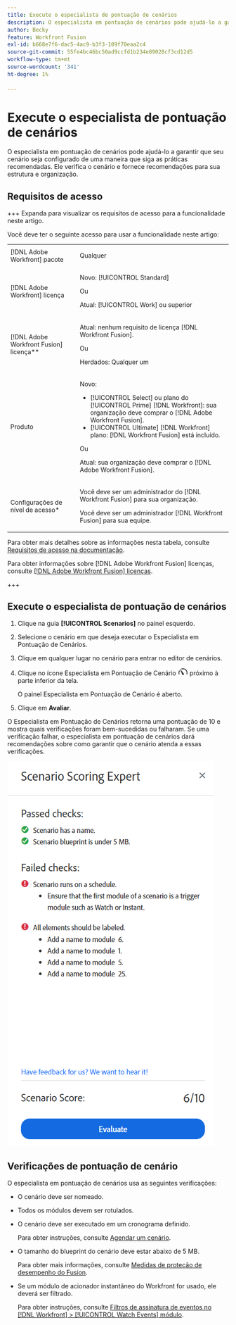 ```yaml
---
title: Execute o especialista de pontuação de cenários
description: O especialista em pontuação de cenários pode ajudá-lo a garantir que seu cenário seja configurado de uma maneira que siga as práticas recomendadas. Ele verifica o cenário e fornece recomendações para sua estrutura e organização.
author: Becky
feature: Workfront Fusion
exl-id: b668e7f6-dac5-4ac9-b3f3-109f70eaa2c4
source-git-commit: 55fe4bc46bc50ad9ccfd1b234e89028cf3cd12d5
workflow-type: tm+mt
source-wordcount: '341'
ht-degree: 1%

---
```


# Execute o especialista de pontuação de cenários

O especialista em pontuação de cenários pode ajudá-lo a garantir que seu cenário seja configurado de uma maneira que siga as práticas recomendadas. Ele verifica o cenário e fornece recomendações para sua estrutura e organização.

## Requisitos de acesso

+++ Expanda para visualizar os requisitos de acesso para a funcionalidade neste artigo.

Você deve ter o seguinte acesso para usar a funcionalidade neste artigo:

<table style="table-layout:auto">
 <col> 
 <col> 
 <tbody> 
  <tr> 
   <td role="rowheader">[!DNL Adobe Workfront] pacote</td> 
   <td> <p>Qualquer</p> </td> 
  </tr> 
  <tr data-mc-conditions=""> 
   <td role="rowheader">[!DNL Adobe Workfront] licença</td> 
   <td> <p>Novo: [!UICONTROL Standard]</p><p>Ou</p><p>Atual: [!UICONTROL Work] ou superior</p> </td> 
  </tr> 
  <tr> 
   <td role="rowheader">[!DNL Adobe Workfront Fusion] licença**</td> 
   <td>
   <p>Atual: nenhum requisito de licença [!DNL Workfront Fusion].</p>
   <p>Ou</p>
   <p>Herdados: Qualquer um </p>
   </td> 
  </tr> 
  <tr> 
   <td role="rowheader">Produto</td> 
   <td>
   <p>Novo:</p> <ul><li>[!UICONTROL Select] ou plano do [!UICONTROL Prime] [!DNL Workfront]: sua organização deve comprar o [!DNL Adobe Workfront Fusion].</li><li>[!UICONTROL Ultimate] [!DNL Workfront] plano: [!DNL Workfront Fusion] está incluído.</li></ul>
   <p>Ou</p>
   <p>Atual: sua organização deve comprar o [!DNL Adobe Workfront Fusion].</p>
   </td> 
  </tr>
  <tr data-mc-conditions=""> 
   <td role="rowheader">Configurações de nível de acesso*</td> 
   <td> 
     <p>Você deve ser um administrador do [!DNL Workfront Fusion] para sua organização.</p>
     <p>Você deve ser um administrador [!DNL Workfront Fusion] para sua equipe.</p>
   </td> 
  </tr> 
   </td> 
  </tr> 
 </tbody> 
</table>

Para obter mais detalhes sobre as informações nesta tabela, consulte [Requisitos de acesso na documentação](/help/workfront-fusion/references/licenses-and-roles/access-level-requirements-in-documentation.md).

Para obter informações sobre [!DNL Adobe Workfront Fusion] licenças, consulte [[!DNL Adobe Workfront Fusion] licenças](/help/workfront-fusion/set-up-and-manage-workfront-fusion/licensing-operations-overview/license-automation-vs-integration.md).

+++

## Execute o especialista de pontuação de cenários

1. Clique na guia **[!UICONTROL Scenarios]** no painel esquerdo.
1. Selecione o cenário em que deseja executar o Especialista em Pontuação de Cenários.
1. Clique em qualquer lugar no cenário para entrar no editor de cenários.
1. Clique no ícone Especialista em Pontuação de Cenário ![Especialista em pontuação de cenário](assets/scoring-expert-icon.png) próximo à parte inferior da tela.

   O painel Especialista em Pontuação de Cenário é aberto.
1. Clique em **Avaliar**.

O Especialista em Pontuação de Cenários retorna uma pontuação de 10 e mostra quais verificações foram bem-sucedidas ou falharam. Se uma verificação falhar, o especialista em pontuação de cenários dará recomendações sobre como garantir que o cenário atenda a essas verificações.

![Pontuação do cenário](assets/scenario-score.png)

## Verificações de pontuação de cenário

O especialista em pontuação de cenários usa as seguintes verificações:

* O cenário deve ser nomeado.
* Todos os módulos devem ser rotulados.
* O cenário deve ser executado em um cronograma definido.

  Para obter instruções, consulte [Agendar um cenário](/help/workfront-fusion/create-scenarios/config-scenarios-settings/schedule-a-scenario.md).
* O tamanho do blueprint do cenário deve estar abaixo de 5 MB.

  Para obter mais informações, consulte [Medidas de proteção de desempenho do Fusion](/help/workfront-fusion/references/scenarios/fusion-performance-guardrails.md#scenarios).
* Se um módulo de acionador instantâneo do Workfront for usado, ele deverá ser filtrado.

  Para obter instruções, consulte [Filtros de assinatura de eventos no [!DNL Workfront] > [!UICONTROL Watch Events] módulo](/help/workfront-fusion/references/apps-and-modules/adobe-connectors/workfront-modules.md#event-subscription-filters-in-the-workfront--watch-events-modules).
